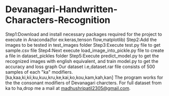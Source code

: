 # Devanagari-Handwritten-Characters-Recognition
Step1:Download and install necessary packages required for the project to execute in Anaconda(for ex:keras,tenson flow,matplotlib)
Step2:Add the images to be tested in test_images folder
Step3:Execute test.py file to get sample.csv file
Step4:Next execute load_image_into_pickle.py file to create a file in dataset_pickles folder
Step5:Execute predict_model.py to get the recognized images with english equivalent, and train model.py to get the accuracy and loss graph
Our dataset i.e,dataset.rar file consists of 500 samples of each "ka" modifiers.[ka,kaa,ki,kii,ku,kuu,kru,ke,kai,ko,kou,kam,kah,kan]
The program works for the the consonant modifiers of Devanagari charcters.
For full dataset from ka to ha,drop me a mail at madhushripatil2305@gmail.com.
